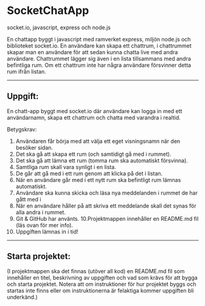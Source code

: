 # SocketChatApp 
socket.io, javascript, express och node.js

En chattapp byggt i javascript med ramverket express, miljön node.js och biblioteket socket.io. En användare kan skapa ett chattrum, i chattrummet skapar man en användare för att sedan kunna chatta live med andra användare. Chattrummet lägger sig även i en lista tillsammans med andra befintliga rum. Om ett chattrum inte har några användare försvinner detta rum ifrån listan.

--------------------------------------------------------------------------------------------------------------------------------------------------------------

## Uppgift: 

En chatt-app byggt med socket.io där användare kan logga in med ett användarnamn, skapa ett chattrum och chatta med varandra i realtid.

Betygskrav: 
1. Användaren får börja med att välja ett eget visningsnamn när den besöker sidan. 
2. Det ska gå att skapa ett rum (och samtidigt gå med i rummet). 
3. Det ska gå att lämna ett rum (tomma rum ska automatiskt försvinna). 
4. Samtliga rum skall vara synligt i en lista. 
5. De går att gå med i ett rum genom att klicka på det i listan. 
6. När en användare går med i ett nytt rum ska befintligt rum lämnas automatiskt. 
7. Användare ska kunna skicka och läsa nya meddelanden i rummet de har gått med i 
8. När en användare håller på att skriva ett meddelande skall det synas för alla andra i rummet. 
9. Git & GitHub har använts. 10.Projektmappen innehåller en README.md fil (läs ovan för mer info). 
11. Uppgiften lämnas in i tid!

--------------------------------------------------------------------------------------------------------------------------------------------------------------

## Starta projektet:

(I projektmappen ska det finnas (utöver all kod) en README.md fil som innehåller en titel, beskrivning av uppgiften och vad som krävs för att bygga och starta projektet. Notera att om instruktioner för hur projektet byggs och startas inte finns eller om instruktionerna är felaktiga kommer uppgiften bli underkänd.)

